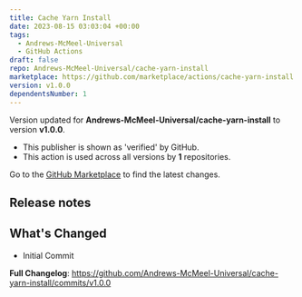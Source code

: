 ```yaml
---
title: Cache Yarn Install
date: 2023-08-15 03:03:04 +00:00
tags:
  - Andrews-McMeel-Universal
  - GitHub Actions
draft: false
repo: Andrews-McMeel-Universal/cache-yarn-install
marketplace: https://github.com/marketplace/actions/cache-yarn-install
version: v1.0.0
dependentsNumber: 1
---
```



Version updated for **Andrews-McMeel-Universal/cache-yarn-install** to version **v1.0.0**.
- This publisher is shown as 'verified' by GitHub.
- This action is used across all versions by **1** repositories.

Go to the [GitHub Marketplace](https://github.com/marketplace/actions/cache-yarn-install) to find the latest changes.

## Release notes

<!-- Release notes generated using configuration in .github/release.yml at main -->

## What's Changed
- Initial Commit

**Full Changelog**: https://github.com/Andrews-McMeel-Universal/cache-yarn-install/commits/v1.0.0

